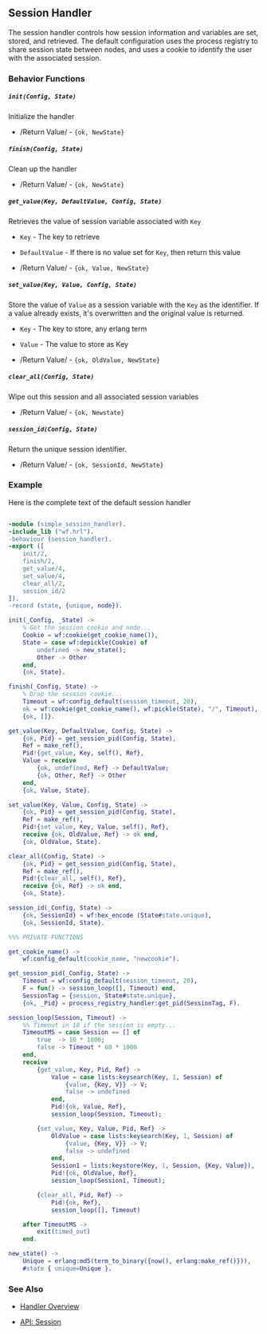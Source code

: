 <!-- dash: Handlers - Session | Guide | ###:Section -->



## Session Handler

The session handler controls how session information and variables are set,
stored, and retrieved. The default configuration uses the process registry
to share session state between nodes, and uses a cookie to identify the user
with the associated session.

### Behavior Functions
 
##### `init(Config, State)`

  Initialize the handler

 *  /Return Value/ - `{ok, NewState}` 

##### `finish(Config, State)`

  Clean up the handler

 *  /Return Value/ - `{ok, NewState}`
  
##### `get_value(Key, DefaultValue, Config, State)`

Retrieves the value of session variable associated with `Key`  

 *  `Key` - The key to retrieve

 *  `DefaultValue` - If there is no value set for `Key`, then return this value

 *  /Return Value/ - `{ok, Value, NewState}`

##### `set_value(Key, Value, Config, State)`

Store the value of `Value` as a session variable with the `Key` as the
identifier.  If a value already exists, it's overwritten and the original
value is returned.

 *  `Key` - The key to store, any erlang term

 *  `Value` - The value to store as Key

 *  /Return Value/ - `{ok, OldValue, NewState}`

##### `clear_all(Config, State)`

Wipe out this session and all associated session variables

 *  /Return Value/ - `{ok, Newstate}`

##### `session_id(Config, State)`

Return the unique session identifier.

 *  /Return Value/ - `{ok, SessionId, NewState}`

### Example

Here is the complete text of the default session handler

```erlang

-module (simple_session_handler).
-include_lib ("wf.hrl").
-behaviour (session_handler).
-export ([
    init/2,
    finish/2,
    get_value/4,
    set_value/4,
    clear_all/2,
    session_id/2
]).
-record (state, {unique, node}).

init(_Config, _State) ->
    % Get the session cookie and node...
    Cookie = wf:cookie(get_cookie_name()),
    State = case wf:depickle(Cookie) of
        undefined -> new_state();
        Other -> Other
    end,
    {ok, State}.

finish(_Config, State) ->
    % Drop the session cookie...
    Timeout = wf:config_default(session_timeout, 20),
    ok = wf:cookie(get_cookie_name(), wf:pickle(State), "/", Timeout),
    {ok, []}.

get_value(Key, DefaultValue, Config, State) ->
    {ok, Pid} = get_session_pid(Config, State),
    Ref = make_ref(),
    Pid!{get_value, Key, self(), Ref},
    Value = receive
        {ok, undefined, Ref} -> DefaultValue;
        {ok, Other, Ref} -> Other
    end,
    {ok, Value, State}.

set_value(Key, Value, Config, State) ->
    {ok, Pid} = get_session_pid(Config, State),
    Ref = make_ref(),
    Pid!{set_value, Key, Value, self(), Ref},
    receive {ok, OldValue, Ref} -> ok end,
    {ok, OldValue, State}.

clear_all(Config, State) ->
    {ok, Pid} = get_session_pid(Config, State),
    Ref = make_ref(),
    Pid!{clear_all, self(), Ref},
    receive {ok, Ref} -> ok end,
    {ok, State}.

session_id(_Config, State) ->
    {ok, SessionId} = wf:hex_encode (State#state.unique),
    {ok, SessionId, State}.

%%% PRIVATE FUNCTIONS

get_cookie_name() ->
    wf:config_default(cookie_name, "newcookie").

get_session_pid(_Config, State) ->
    Timeout = wf:config_default(session_timeout, 20),
    F = fun() -> session_loop([], Timeout) end,
    SessionTag = {session, State#state.unique},
    {ok, _Pid} = process_registry_handler:get_pid(SessionTag, F).

session_loop(Session, Timeout) ->
    %% Timeout in 10 if the session is empty...
    TimeoutMS = case Session == [] of
        true  -> 10 * 1000;
        false -> Timeout * 60 * 1000
    end,
    receive
        {get_value, Key, Pid, Ref} ->
            Value = case lists:keysearch(Key, 1, Session) of
                {value, {Key, V}} -> V;
                false -> undefined
            end,
            Pid!{ok, Value, Ref},
            session_loop(Session, Timeout);

        {set_value, Key, Value, Pid, Ref} ->
            OldValue = case lists:keysearch(Key, 1, Session) of
                {value, {Key, V}} -> V;
                false -> undefined
            end,
            Session1 = lists:keystore(Key, 1, Session, {Key, Value}),
            Pid!{ok, OldValue, Ref},
            session_loop(Session1, Timeout);

        {clear_all, Pid, Ref} ->
            Pid!{ok, Ref},
            session_loop([], Timeout)

    after TimeoutMS ->
        exit(timed_out)
    end.

new_state() ->
    Unique = erlang:md5(term_to_binary({now(), erlang:make_ref()})),
    #state { unique=Unique }.


```


### See Also

 *  [Handler Overview](handlers.md)

 *  [API: Session](api.html)
